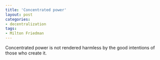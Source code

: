 ```yaml
---
title: 'Concentrated power'
layout: post
categories:
- decentralization
tags:
- Milton Friedman
---
```


Concentrated power is not rendered harmless by the good intentions of those who create it.